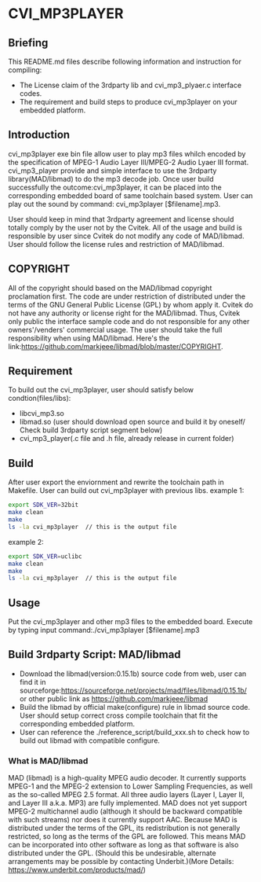 # CVI_MP3PLAYER

## Briefing
This README.md files describe following information and instruction for compiling:
- The License claim of the 3rdparty lib and cvi_mp3_plyaer.c interface codes.
- The requirement and build steps to produce cvi_mp3player on your embedded platform.

## Introduction
cvi_mp3player exe bin file allow user to play mp3 files whilch encoded by the specification of MPEG-1 Audio Layer III/MPEG-2 Audio Lyaer III format. cvi_mp3_player provide and simple interface to use the 3rdparty library(MAD/libmad) to do the mp3 decode job. Once user build successfully the outcome:cvi_mp3player, it can be placed into the corresponding embedded board of same toolchain based system. User can play out the sound by command: cvi_mp3player [$filename].mp3.

User should keep in mind that 3rdparty agreement and license should totally comply by the user not by the Cvitek. All of the usage and build is responsible by user since Cvitek do not modify any code of MAD/libmad. User should follow the license rules and restriction of MAD/libmad.

## COPYRIGHT
All of the copyright should based on the MAD/libmad copyright proclamation first. The code are under restriction of distributed under the terms of the GNU General Public License (GPL) by whom apply it. Cvitek do not have any authority or license right for the MAD/libmad. Thus, Cvitek only public the interface sample code and do not responsible for any other owners'/venders' commercial usage. The user should take the full responsibility when using MAD/libmad.
Here's the link:https://github.com/markjeee/libmad/blob/master/COPYRIGHT.

## Requirement
To build out the cvi_mp3player, user should satisfy below condtion(files/libs):
-  libcvi_mp3.so
-  libmad.so (user should download open source and build it by oneself/ Check build 3rdparty script segment below)
-  cvi_mp3_player(.c file and .h file, already release in current folder)

## Build
After user export the enviornment and rewrite the toolchain path in Makefile. User can build out cvi_mp3player with previous libs.
example 1:
```sh
export SDK_VER=32bit
make clean
make
ls -la cvi_mp3player  // this is the output file
```
example 2:
```sh
export SDK_VER=uclibc
make clean
make
ls -la cvi_mp3player  // this is the output file
```
## Usage
Put the cvi_mp3player and other mp3 files to the embedded board. Execute by typing input command:./cvi_mp3player [$filename].mp3

## Build 3rdparty Script: MAD/libmad
- Download the libmad(version:0.15.1b) source code from web, user can find it in sourceforge:https://sourceforge.net/projects/mad/files/libmad/0.15.1b/ or other public link as https://github.com/markjeee/libmad
- Build the libmad by official make(configure) rule in libmad source code. User should setup correct cross compile toolchain that fit the corresponding embedded platform.
- User can reference the ./reference_script/build_xxx.sh to check how to build out libmad with compatible configure.


### What is MAD/libmad
MAD (libmad) is a high-quality MPEG audio decoder. It currently supports
  MPEG-1 and the MPEG-2 extension to Lower Sampling Frequencies, as well as
  the so-called MPEG 2.5 format. All three audio layers (Layer I, Layer II,
  and Layer III a.k.a. MP3) are fully implemented.
  MAD does not yet support MPEG-2 multichannel audio (although it should be
  backward compatible with such streams) nor does it currently support AAC.
  Because MAD is distributed under the terms of the GPL, its redistribution
  is not generally restricted, so long as the terms of the GPL are followed.
  This means MAD can be incorporated into other software as long as that
  software is also distributed under the GPL. (Should this be undesirable,
  alternate arrangements may be possible by contacting Underbit.)(More Details: https://www.underbit.com/products/mad/)


